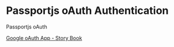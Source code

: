 <h1>Passportjs oAuth Authentication</h1>

<p>Passportjs oAuth</p>
<a href="https://github.com/irfandayan/mern-storybook-app-passportjs-oauth">Google oAuth App - Story Book</a>
